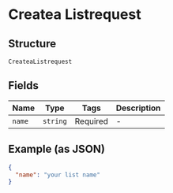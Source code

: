 
# Createa Listrequest

## Structure

`CreateaListrequest`

## Fields

| Name | Type | Tags | Description |
|  --- | --- | --- | --- |
| `name` | `string` | Required | - |

## Example (as JSON)

```json
{
  "name": "your list name"
}
```

